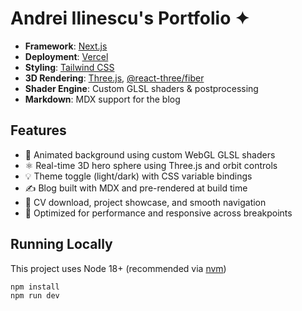 # Andrei Ilinescu's Portfolio ✦

- **Framework**: [Next.js](https://nextjs.org/)
- **Deployment**: [Vercel](https://vercel.com)
- **Styling**: [Tailwind CSS](https://tailwindcss.com/)
- **3D Rendering**: [Three.js](https://threejs.org/), [@react-three/fiber](https://docs.pmnd.rs/react-three-fiber)
- **Shader Engine**: Custom GLSL shaders & postprocessing
- **Markdown**: MDX support for the blog

## Features

- 🎨 Animated background using custom WebGL GLSL shaders
- ⚛️ Real-time 3D hero sphere using Three.js and orbit controls
- 💡 Theme toggle (light/dark) with CSS variable bindings
- ✍️ Blog built with MDX and pre-rendered at build time
- 📄 CV download, project showcase, and smooth navigation
- 💫 Optimized for performance and responsive across breakpoints

## Running Locally

This project uses Node 18+ (recommended via [nvm](https://github.com/nvm-sh/nvm))

```bash
npm install
npm run dev
